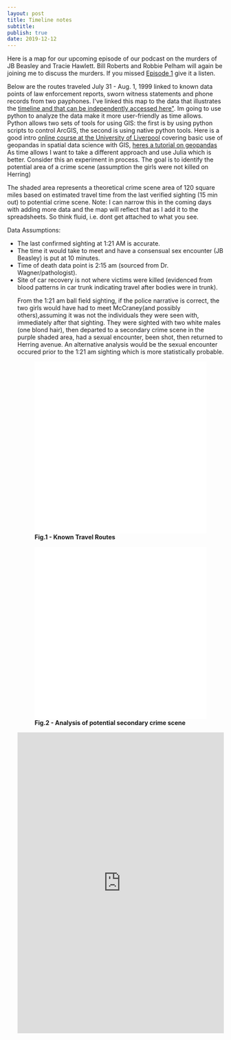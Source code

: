 ```yaml
---
layout: post
title: Timeline notes
subtitle: 
publish: true
date: 2019-12-12
---
```


Here is a map for our upcoming episode of our podcast on the murders of JB Beasley and Tracie Hawlett. Bill Roberts and Robbie Pelham will again be joining me to discuss the murders. If you missed <a href="">Episode 1</a> give it a listen.
<p>Below are the routes traveled July 31 - Aug. 1, 1999 linked to known data points of law enforcement reports, sworn witness statements and phone records from two payphones.
I've linked this map to the data that illustrates the <a href="http://jonkalev.com/bh-timeline/">timeline  and that can be independently accessed here"</a>. Im going to use python to analyze the data make it more user-friendly as time allows. Python allows two sets of tools for using GIS: the first is by using python scripts to control ArcGIS, the second is using native python tools. Here is a good intro <a href="http://darribas.org/gds15/"> online course at the University of Liverpool</a> covering basic use of geopandas in spatial data science with GIS, <a href="https://www.youtube.com/watch?v=HzPSVwyP2Y0"> heres a tutorial on geopandas</a> 
As time allows I want to take a different approach and use Julia which is better. 
Consider this an experiment in process. The goal is to identify the potential area of a crime scene (assumption the girls were not killed on Herring)
<p>
The shaded area represents a theoretical crime scene area of 120 square miles based on estimated travel time from the last verified sighting (15 min out) to potential crime scene. Note: I can narrow this in the coming days with adding more data and the map will reflect that as I add it to the spreadsheets. So think fluid, i.e. dont get attached to what you see.
  <p>Data Assumptions:<p>
<ul>
  <li>The last confirmed sighting at 1:21 AM is accurate.</li>
<li>The time it would take to meet and have a consensual sex encounter (JB Beasley) is put at 10 minutes.</li>
<li>Time of death data point is 2:15 am (sourced from Dr. Wagner/pathologist).</li>
<li>Site of car recovery is not where victims were killed (evidenced from blood patterns in car trunk indicating travel after bodies were in trunk).</li>
<p>
From the 1:21 am ball field sighting, if the police narrative is correct, the two girls would have had to meet McCraney(and possibly others),assuming it was not the individuals they were seen with, immediately after that sighting. They were sighted with two white males (one blond hair), then departed to a secondary crime scene in the purple shaded area, had a sexual encounter, been shot, then returned to Herring avenue. An alternative analysis would be the sexual encounter occured prior to the 1:21 am sighting which is more statistically probable.   
<p>

<figure>
<style>.embed-container {position: relative; padding-bottom: 100%; height: 0; max-width: 100%;} .embed-container iframe, .embed-container object, .embed-container iframe{position: absolute; top: 0; left: 0; width: 100%; height: 100%;} small{position: absolute; z-index: 40; bottom: 0; margin-bottom: -15px;}</style><div class="embed-container"><iframe width="800" height="800" frameborder="0" scrolling="no" marginheight="0" marginwidth="0" title="Beasley Hawlett Murders" src="//carroll.maps.arcgis.com/apps/Embed/index.html?webmap=5f35d55d9a604c0ca1b87232c22ebe0b&extent=-85.9148,31.2531,-84.9631,31.6748&home=true&zoom=true&previewImage=false&scale=false&disable_scroll=false&theme=light"></iframe></div>
  <figcaption><strong>Fig.1 - Known Travel Routes</strong></figcaption>
</figure>
<figure>
<style>.embed-container {position: relative; padding-bottom: 100%; height: 0; max-width: 100%;} .embed-container iframe, .embed-container object, .embed-container iframe{position: absolute; top: 0; left: 0; width: 100%; height: 100%;} small{position: absolute; z-index: 40; bottom: 0; margin-bottom: -15px;}</style><div class="embed-container"><iframe width="900" height="900" frameborder="0" scrolling="no" marginheight="0" marginwidth="0" title="Secondary Crime Scene" src="//carroll.maps.arcgis.com/apps/Embed/index.html?webmap=d08a9a2be09e44ab8383d8ce9f8eb0bc&extent=-85.9094,31.2853,-85.2478,31.5888&zoom=true&previewImage=false&scale=true&disable_scroll=true&theme=light"></iframe></div>
  <figcaption><strong>Fig.2 - Analysis of potential secondary crime scene</strong></figcaption>
</figure>

<p>
  <iframe src='https://cdn.knightlab.com/libs/timeline3/latest/embed/index.html?source=1Kx6HveAG-PIUcau7DZXcjseRXzToVDvu0lpETPeQ3IQ&font=Default&lang=en&initial_zoom=2&height=700' width='100%' height='700' webkitallowfullscreen mozallowfullscreen allowfullscreen frameborder='0'></iframe>
